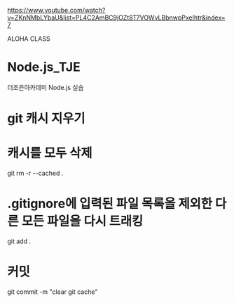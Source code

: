 https://www.youtube.com/watch?v=ZKnNMbLYbaU&list=PL4C2AmBC9jOZt8T7VOWvLBbnwpPxeIhtr&index=7

ALOHA CLASS

# Node.js_TJE
더조은아카데미 Node.js 실습


# git 캐시 지우기
# 캐시를 모두 삭제
git rm -r --cached .

# .gitignore에 입력된 파일 목록을 제외한 다른 모든 파일을 다시 트래킹
git add .

# 커밋
git commit -m "clear git cache"
